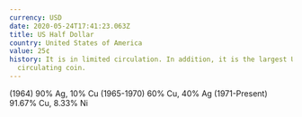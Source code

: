 ```yaml
---
currency: USD
date: 2020-05-24T17:41:23.063Z
title: US Half Dollar
country: United States of America
value: 25¢
history: It is in limited circulation. In addition, it is the largest US
  circulating coin.
---
```

(1964) 90% Ag, 10% Cu (1965-1970) 60% Cu, 40% Ag (1971-Present) 91.67% Cu, 8.33% Ni